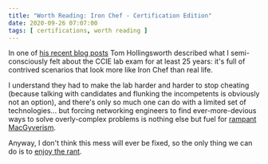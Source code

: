 ```yaml
---
title: "Worth Reading: Iron Chef - Certification Edition"
date: 2020-09-26 07:07:00
tags: [ certifications, worth reading ]
---
```

In one of [his recent blog posts](https://networkingnerd.net/2020/08/28/iron-chef-certification-edition/) Tom Hollingsworth described what I semi-consciously felt about the CCIE lab exam for at least 25 years: it's full of contrived scenarios that look more like Iron Chef than real life. 

I understand they had to make the lab harder and harder to stop cheating (because talking with candidates and flunking the incompetents is obviously not an option), and there's only so much one can do with a limited set of technologies... but forcing networking engineers to find ever-more-devious ways to solve overly-complex problems is nothing else but fuel for [rampant MacGyverism](https://blog.ipspace.net/2013/08/temper-your-macgyver-streak.html).

Anyway, I don't think this mess will ever be fixed, so the only thing we can do is to [enjoy the rant](https://networkingnerd.net/2020/08/28/iron-chef-certification-edition/).
